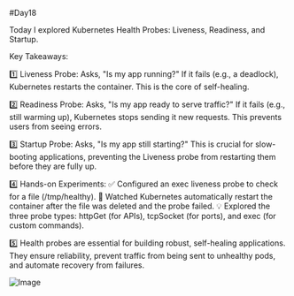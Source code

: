 #Day18 

Today I explored Kubernetes Health Probes: Liveness, Readiness, and Startup.

Key Takeaways: 

1️⃣ Liveness Probe: Asks, "Is my app running?" If it fails (e.g., a deadlock), Kubernetes restarts the container. This is the core of self-healing. 

2️⃣ Readiness Probe: Asks, "Is my app ready to serve traffic?" If it fails (e.g., still warming up), Kubernetes stops sending it new requests. This prevents users from seeing errors. 

3️⃣ Startup Probe: Asks, "Is my app still starting?" This is crucial for slow-booting applications, preventing the Liveness probe from restarting them before they are fully up. 

4️⃣ Hands-on Experiments: ✅ Configured an exec liveness probe to check for a file (/tmp/healthy). 🚀 Watched Kubernetes automatically restart the container after the file was deleted and the probe failed. 💡 Explored the three probe types: httpGet (for APIs), tcpSocket (for ports), and exec (for custom commands). 

5️⃣ Health probes are essential for building robust, self-healing applications. They ensure reliability, prevent traffic from being sent to unhealthy pods, and automate recovery from failures.


![Image](https://github.com/user-attachments/assets/61e1e2b6-8d14-45d2-a5eb-447dab731c0d)
